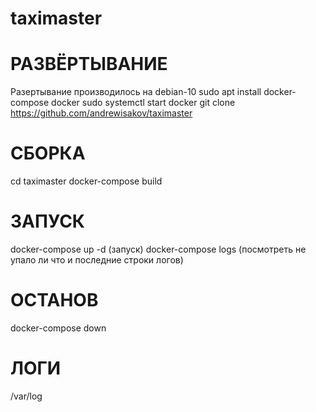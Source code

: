 # taximaster

# РАЗВЁРТЫВАНИЕ
Разертывание производилось на debian-10
sudo apt install docker-compose docker
sudo systemctl start docker
git clone https://github.com/andrewisakov/taximaster

# СБОРКА
cd taximaster
docker-compose build

# ЗАПУСК
docker-compose up -d  (запуск)
docker-compose logs (посмотреть не упало ли что и последние строки логов)

# ОСТАНОВ
docker-compose down

# ЛОГИ
/var/log